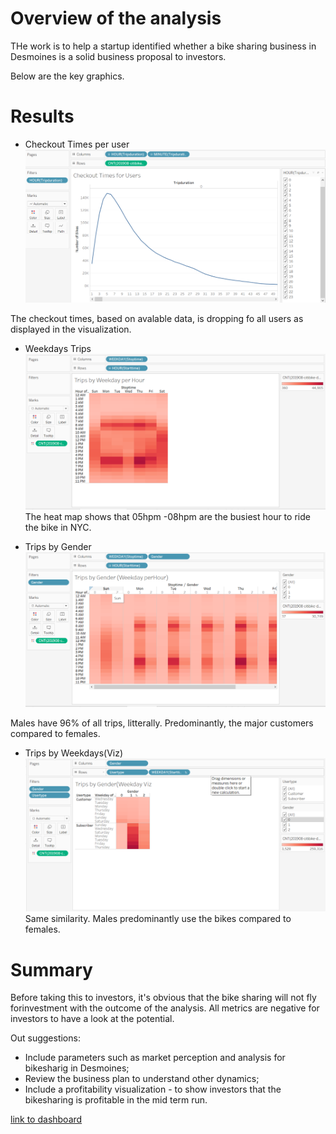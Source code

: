 

# Overview of the analysis
THe work is to help a startup identified whether a bike sharing business in Desmoines is a solid business proposal to investors.

Below are the key graphics.

# Results
- Checkout Times per user
![images](Resources/Checkout%20Times.png)

The checkout times, based on avalable data, is dropping fo all users as displayed in the visualization.

- Weekdays Trips
![images](Resources/Trips%20by%20Weekday.png)
The heat map shows that 05hpm -08hpm are the busiest hour to ride the bike in NYC.

- Trips by Gender
![images](Resources/Weekday%20Per%20Hour.png)

Males have 96% of all trips, litterally. Predominantly, the major customers compared to females.

- Trips by Weekdays(Viz)
![images](Resources/Trips%20By%20Gender.png)
Same similarity. Males predominantly use the bikes compared to females.

# Summary
Before taking this to investors, it's obvious that the bike sharing will not fly forinvestment with the outcome of the analysis. All metrics are negative for investors to have a look at the potential.

Out suggestions:
- Include parameters such as market perception and analysis for bikesharig in Desmoines;
- Review the business plan to understand other dynamics;
- Include a profitability visualization - to show investors that the bikesharing is profitable in the mid term run.

[link to dashboard](https://public.tableau.com/profile/patrick5689#!/)


